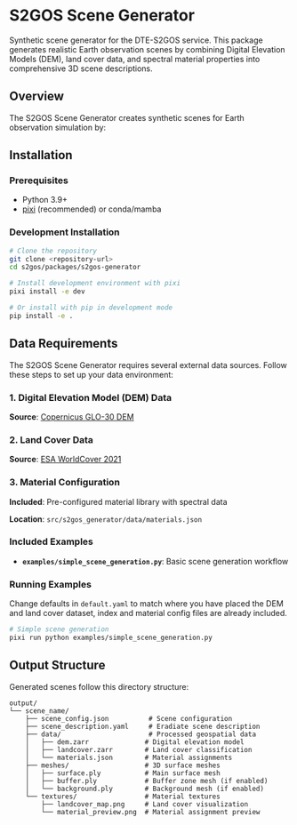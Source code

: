 # S2GOS Scene Generator

Synthetic scene generator for the DTE-S2GOS service. This package generates realistic Earth observation scenes by combining Digital Elevation Models (DEM), land cover data, and spectral material properties into comprehensive 3D scene descriptions.

## Overview

The S2GOS Scene Generator creates synthetic scenes for Earth observation simulation by:

## Installation

### Prerequisites

- Python 3.9+
- [pixi](https://pixi.sh/) (recommended) or conda/mamba

### Development Installation

```bash
# Clone the repository
git clone <repository-url>
cd s2gos/packages/s2gos-generator

# Install development environment with pixi
pixi install -e dev

# Or install with pip in development mode
pip install -e .
```

## Data Requirements

The S2GOS Scene Generator requires several external data sources. Follow these steps to set up your data environment:

### 1. Digital Elevation Model (DEM) Data

**Source**: [Copernicus GLO-30 DEM](https://registry.opendata.aws/copernicus-dem/)

### 2. Land Cover Data

**Source**: [ESA WorldCover 2021](https://worldcover2021.esa.int/)

### 3. Material Configuration

**Included**: Pre-configured material library with spectral data

**Location**: `src/s2gos_generator/data/materials.json`

### Included Examples

- **`examples/simple_scene_generation.py`**: Basic scene generation workflow

### Running Examples

Change defaults in `default.yaml` to match where you have placed the DEM and land cover dataset, index and material config files are already included. 

```bash
# Simple scene generation
pixi run python examples/simple_scene_generation.py
```

## Output Structure

Generated scenes follow this directory structure:

```
output/
└── scene_name/
    ├── scene_config.json          # Scene configuration
    ├── scene_description.yaml     # Eradiate scene description
    ├── data/                      # Processed geospatial data
    │   ├── dem.zarr              # Digital elevation model
    │   ├── landcover.zarr        # Land cover classification
    │   └── materials.json        # Material assignments
    ├── meshes/                   # 3D surface meshes
    │   ├── surface.ply           # Main surface mesh
    │   ├── buffer.ply            # Buffer zone mesh (if enabled)
    │   └── background.ply        # Background mesh (if enabled)
    └── textures/                 # Material textures
        ├── landcover_map.png     # Land cover visualization
        └── material_preview.png  # Material assignment preview
```
